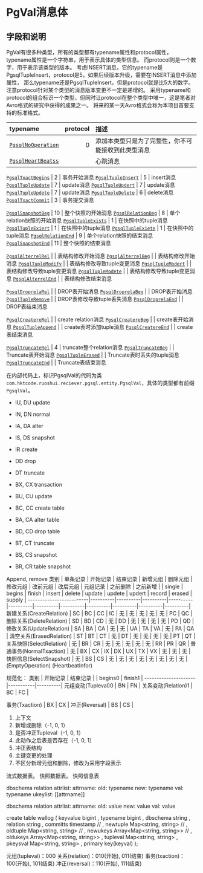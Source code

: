 # PgVal消息体

## 字段和说明

PgVal有很多种类型，所有的类型都有typename属性和protocol属性，typename属性是一个字符串，用于表示具体的类型信息。
而protocol则是一个数字，用于表示该类型的版本。
考虑INSERT消息，它的typename是PgsqlTupleInsert，protocol是5，如果后续版本升级，需要在INSERT消息中添加属性，
那么typename还是PgsqlTupleInsert，但是protocol就是比5大的数字。
注意protocol针对某个类型的消息版本变更不一定是递增的。
采用typename和protocol的组合标识一个类型，但同时让protocol在整个类型中唯一，这是笔者对Avro格式的研究中获得的成果之一。
将来的某一天Avro格式会称为本项目首要支持的标准格式。

typename | protocol | 描述
:--------|---------:|:-------
[```PgsqlNoOperation```](pgval-no-operation.md) |  0 | 添加本类型只是为了完整性，你不可能接收到此类型消息
[```PgsqlHeartBeatss```]()                      |    | 心跳消息

[```PgsqlTxactBegins```](pgval-txact-begins.md) |  2 | 事务开始消息
[```PgsqlTupleInsert```](pgval-tuple-insert.md) |  5 | insert消息
[```PgsqlTupleUpdate```](pgval-tuple-update.md) |  7 | update消息
[```PgsqlTupleUpdert```](pgval-tuple-update.md) |  7 | update消息
[```PgsqlTupleUpdete```](pgval-tuple-update.md) |  7 | update消息
[```PgsqlTupleDelete```](pgval-tuple-delete.md) |  6 | delete消息
[```PgsqlTxactCommit```](pgval-txact-commit.md) |  3 | 事务提交消息

[```PgsqlSnapshotBeg```](pgval-snapshot-beg.md) | 10 | 整个快照的开始消息
[```PgsqlRelationBeg```](pgval-relation-beg.md) |  8 | 单个relation快照的开始消息
[```PgsqlTupleExists```](pgval-tuple-create.md) |  1 | 在快照中的tuple消息
[```PgsqlTupleExiert```](pgval-tuple-create.md) |  1 | 在快照中的tuple消息
[```PgsqlTupleExiete```](pgval-tuple-create.md) |  1 | 在快照中的tuple消息
[```PgsqlRelationEnd```](pgval-relation-end.md) |  9 | 单个relation快照的结束消息
[```PgsqlSnapshotEnd```](pgval-snapshot-end.md) | 11 | 整个快照的结束消息

[```PgsqlAlterrelRel```](pgval-alterrel-beg.md) |    | 表结构修改开始消息
[```PgsqlAlterrelBeg```](pgval-alterrel-beg.md) |    | 表结构修改开始消息
[```PgsqlTupleModify```](pgval-tuple-modify.md) |    | 表结构修改导致tuple变更消息
[```PgsqlTupleModert```](pgval-tuple-modify.md) |    | 表结构修改导致tuple变更消息
[```PgsqlTupleModete```](pgval-tuple-modify.md) |    | 表结构修改导致tuple变更消息
[```PgsqlAlterrelEnd```](pgval-alterrel-end.md) |    | 表结构修改结束消息

[```PgsqlDroprelaRel```](pgval-alterrel-beg.md) |    | DROP表开始消息
[```PgsqlDroprelaBeg```](pgval-alterrel-beg.md) |    | DROP表开始消息
[```PgsqlTupleRemove```](pgval-tuple-modify.md) |    | DROP表修改导致tuple丢失消息
[```PgsqlDroprelaEnd```](pgval-alterrel-end.md) |    | DROP表结束消息

[```PgsqlCreatereRel```](pgval-truncate-rel.md) |    | create relation消息
[```PgsqlCreatereBeg```](pgval-alterrel-beg.md) |    | create表开始消息
[```PgsqlTupleAppend```](pgval-tuple-append.md) |    | create表时添加tuple消息
[```PgsqlCreatereEnd```](pgval-alterrel-end.md) |    | create表结束消息

[```PgsqlTruncateRel```](pgval-truncate-rel.md) |  4 | truncate整个relation消息
[```PgsqlTruncateBeg```](pgval-alterrel-beg.md) |    | Truncate表开始消息
[```PgsqlTupleErased```](pgval-tuple-append.md) |    | Truncate表时丢失的tuple消息
[```PgsqlTruncateEnd```](pgval-alterrel-end.md) |    | Truncate表结束消息

在内部代码上，标识PgsqlVal的代码为类```com.hktcode.ruoshui.reciever.pgsql.entity.PgsqlVal```，具体的类型都有前缀```PgsqlVal```。


- IU, DU  update
- IN, DN  normal
- IA, DA  alter
- IS, DS  snapshot
- IR  create
- DD  drop
- DT  truncate

- BX, CX transaction
- BU, CU update
- BC, CC create table
- BA, CA alter table
- BD, CD drop table
- BT, CT truncate
- BS, CS snapshot
- BR, CR table snapshot

Append, remove
          类别           | 单条记录 | 开始记录 | 结束记录 | 新增元组 | 删除元组 | 修改元组 | 改前元组 | 改后元组 | 元组记录 | 之前删除 | 之前新增 |
                         |  single  |  begins  |  finish  |  insert  |  delete  |  update  |  updete  |  updert  |  record  |  erased  |  supply  |
-------------------------|----------|----------|----------|----------|----------|----------|----------|----------|----------|----------|----------|
新建关系(CreateRelation) |   SC     |   BC     |    CC    |   IC     |   无     |    无    |   无     |   无     |    无    |    PC    |    QC    |
删除关系(DeleteRelation) |   SD     |   BD     |    CD    |   无     |   DD     |    无    |   无     |   无     |    无    |    PD    |    QD    |
修改关系(UpdateRelation) |   SA     |   BA     |    CA    |   无     |   无     |    UA    |   TA     |   VA     |    无    |    PA    |    QA    |
清空关系(ErasedRelation) |   ST     |   BT     |    CT    |   无     |   DT     |    无    |   无     |   无     |    无    |    PT    |    QT    |
关系快照(SelectRelation) |   无     |   BR     |    CR    |   无     |   无     |    无    |   无     |   无     |    RR    |    PR    |    QR    |
普通事务(NormalTxaction) |   无     |   BX     |    CX    |   IX     |   DX     |    UX    |   TX     |   VX     |    无    |    无    |    无    |
快照信息(SelectSnapshot) |   无     |   BS     |    CS    |   无     |   无     |    无    |   无     |   无     |    无    |    无    |    无    |
        (EmptyOperation) 
        (HeartbeatInfor) 
        
规范化：
        类别         |  开始记录 | 结束记录 | 
                     |  begins0  | finish1  |
---------------------|-----------|----------|
元组变动(Tupleval)0  |     BN    |    FN    |
关系变动(Relation)1  |     BC    |    FC    |

事务(Txaction) |    BX    |    CX    |
冲正(Reversal) |    BS    |    CS    |
        
1. 上下文
2. 新增或删除（-1, 0, 1）
3. 是否冲正Tupleval（-1, 0, 1）
4. 此动作之后表是否存在（-1, 0, 1）
5. 冲正表结构
6. 主键变更的处理
7. 不区分新增元组和删除，修改为采用字段表示

流式数据表。
快照数据表。
快照信息表

dbschema
relation
attrlist:
  attrname: 
    old: typename
    new: typename
    val: typename
ukeylist:
  [[attrname]]
  
dbschema
relation
attrlist:
  attrname:
    old: value
    new: value
    val: value

create table wallog
( keyvalue bigint
, typename bigint
, dbschema string
, relation string
, committs timestamp
// , newtuple Map<string, string>
// , oldtuple Map<string, string>
// , newukeys Array<Map<string, string>>
// , oldukeys Array<Map<string, string>>
, tupleval Map<string, string>
, pkeysval Map<string, string>
, primary key(keyval)
);

元组(tupleval)：000
关系(relation)：010(开始), 011(结束)
事务(txaction)：100(开始), 101(结束)
冲正(reversal)：110(开始), 111(结束)
